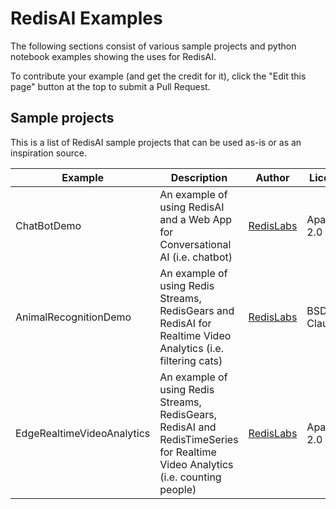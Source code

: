 # RedisAI Examples
The following sections consist of various sample projects and python notebook examples showing the uses for RedisAI.

To contribute your example (and get the credit for it), click the "Edit this page" button at the top to submit a Pull Request.

## Sample projects
This is a list of RedisAI sample projects that can be used as-is or as an inspiration source.

| Example | Description | Author | License | URL |
| --- | --- | --- | --- | --- |
| ChatBotDemo | An example of using RedisAI and a Web App for Conversational AI (i.e. chatbot) | [RedisLabs](https://redislabs.com/) | Apache-2.0 | [git](https://github.com/RedisAI/ChatBotDemo) |
| AnimalRecognitionDemo | An example of using Redis Streams, RedisGears and RedisAI for Realtime Video Analytics (i.e. filtering cats) | [RedisLabs](https://redislabs.com/) | BSD-3-Clause | [git](https://github.com/RedisGears/AnimalRecognitionDemo) |
| EdgeRealtimeVideoAnalytics | An example of using Redis Streams, RedisGears, RedisAI and RedisTimeSeries for Realtime Video Analytics (i.e. counting people) | [RedisLabs](https://redislabs.com/) | Apache-2.0 | [git](https://github.com/RedisGears/EdgeRealtimeVideoAnalytics) |

